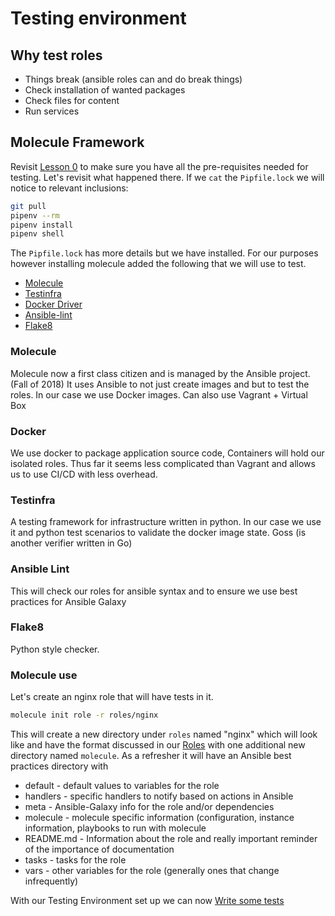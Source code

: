 # Testing environment

## Why test roles

* Things break (ansible roles can and do break things)
* Check installation of wanted packages
* Check files for content
* Run services


## Molecule Framework

Revisit [Lesson 0](fiesta_lesson_0.md) to make sure you have all the
pre-requisites needed for testing. Let's revisit what happened there. If we
`cat` the `Pipfile.lock` we will notice to relevant inclusions:

```bash
git pull
pipenv --rm
pipenv install
pipenv shell
```

The `Pipfile.lock` has more details but we have installed. For our purposes
however installing molecule added the following that we will use to test.

* [Molecule](https://molecule.readthedocs.io/en/latest/)
* [Testinfra](https://testinfra.readthedocs.io/en/latest/modules.html)
* [Docker Driver](https://docker-py.readthedocs.io/en/stable/)
* [Ansible-lint](https://github.com/ansible/ansible-lint)
* [Flake8](https://pypi.org/project/flake8/)

### Molecule

Molecule now a first class citizen and is managed by the Ansible project. (Fall
of 2018) It uses Ansible to not just create images and but to test the roles. In
our case we use Docker images. Can also use Vagrant + Virtual Box

### Docker

We use docker to package application source code, Containers will hold our
isolated roles. Thus far it seems less complicated than Vagrant and allows us to
use CI/CD with less overhead.

### Testinfra

A testing framework for infrastructure written in python. In our case we use it
and python test scenarios to validate the docker image state. Goss (is another
verifier written in Go)

### Ansible Lint

This will check our roles for ansible syntax and to ensure we use best practices
for Ansible Galaxy

### Flake8

Python style checker.

### Molecule use

Let's create an nginx role that will have tests in it. 

```bash
molecule init role -r roles/nginx
```

This will create a new directory under `roles` named "nginx" which will look
like and have the format discussed in our [Roles](fiesta_lesson_3.md) with one
additional new directory named `molecule`. As a refresher it will have an
Ansible best practices directory with

* default - default values to variables for the role
* handlers - specific handlers to notify based on actions in Ansible
* meta - Ansible-Galaxy info for the role and/or dependencies
* molecule - molecule specific information (configuration, instance information,
  playbooks to run with molecule
* README.md - Information about the role and really important reminder of the
  importance of documentation
* tasks - tasks for the role
* vars - other variables for the role (generally ones that change infrequently)

With our Testing Environment set up we can now [Write some
tests](fiesta_lesson_5.md)
